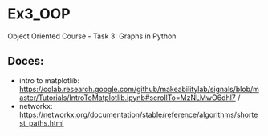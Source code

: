 # Ex3_OOP
Object Oriented Course - Task 3: Graphs in Python

## Doces:
* intro to matplotlib: https://colab.research.google.com/github/makeabilitylab/signals/blob/master/Tutorials/IntroToMatplotlib.ipynb#scrollTo=MzNLMwO6dhl7 /
* networkx: https://networkx.org/documentation/stable/reference/algorithms/shortest_paths.html
 
